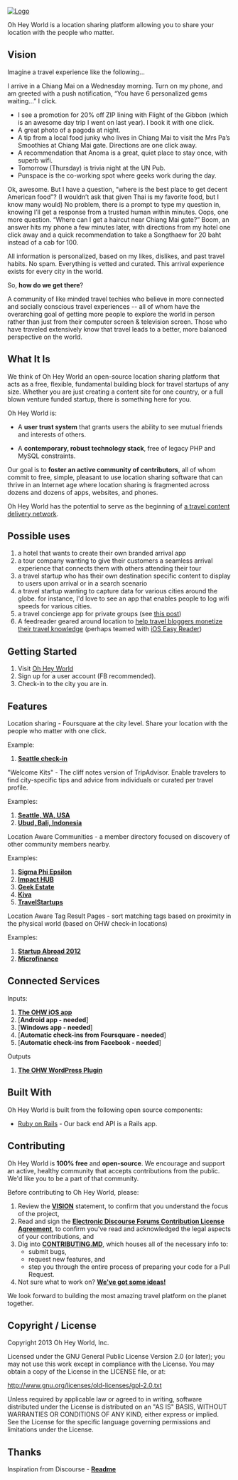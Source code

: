 <a href="http://www.ohheyworld.com/">![Logo](http://blog.ohheyworld.com/wp-content/uploads/2013/04/logo_transparent_no_shad.png)</a>

Oh Hey World is a location sharing platform allowing you to share your location with the people who matter. 

## Vision

Imagine a travel experience like the following...

I arrive in a Chiang Mai on a Wednesday morning. Turn on my phone, and am greeted with a push notification, “You have 6 personalized gems waiting…” I click.

- I see a promotion for 20% off ZIP lining with Flight of the Gibbon (which is an awesome day trip I went on last year). I book it with one click.
- A great photo of a pagoda at night.
- A tip from a local food junky who lives in Chiang Mai to visit the Mrs Pa’s Smoothies at Chiang Mai gate. Directions are one click away.
- A recommendation that Anoma is a great, quiet place to stay once, with superb wifi.
- Tomorrow (Thursday) is trivia night at the UN Pub.
- Punspace is the co-working spot where geeks work during the day.

Ok, awesome. But I have a question, “where is the best place to get decent American food”? (I wouldn’t ask that given Thai is my favorite food, but I know many would) No problem, there is a prompt to type my question in, knowing I’ll get a response from a trusted human within minutes. Oops, one more question. “Where can I get a haircut near Chiang Mai gate?” Boom, an answer hits my phone a few minutes later, with directions from my hotel one click away and a quick recommendation to take a Songthaew for 20 baht instead of a cab for 100.

All information is personalized, based on my likes, dislikes, and past travel habits. No spam. Everything is vetted and curated. This arrival experience exists for every city in the world.

So, **how do we get there**?

A community of like minded travel techies who believe in more connected and socially conscious travel experiences -- all of whom have the overarching goal of getting more people to explore the world in person rather than just from their computer screen & television screen. Those who have traveled extensively know that travel leads to a better, more balanced perspective on the world.

## What It Is

We think of Oh Hey World an open-source location sharing platform that acts as a free, flexible, fundamental building block for travel startups of any size. Whether you are just creating a content site for one country, or a full blown venture funded startup, there is something here for you.

Oh Hey World is: 

- A **user trust system** that grants users the ability to see mutual friends and interests of others.

- A **contemporary, robust technology stack**, free of legacy PHP and MySQL constraints.

Our goal is to **foster an active community of contributors**, all of whom commit to free, simple, pleasant to use location sharing software that can thrive in an Internet age where location sharing is fragmented across dozens and dozens of apps, websites, and phones.

Oh Hey World has the potential to serve as the beginning of <a href="http://www.travelstartups.co/the-starting-point-to-real-time-travel-advice-a-location-based-content-delivery-platform/">a travel content delivery network</a>.

## Possible uses

1. a hotel that wants to create their own branded arrival app
2. a tour company wanting to give their customers a seamless arrival experience that connects them with others attending their tour
3. a travel startup who has their own destination specific content to display to users upon arrival or in a search scenario
4. a travel startup wanting to capture data for various cities around the globe. for instance, I'd love to see an app that enables people to log wifi speeds for various cities.
5. a travel concierge app for private groups (see <a href="http://geekestateblog.com/absurd-idea-real-estate-franchises/">this post</a>)
6. A feedreader geared around location to <a href="http://www.tnooz.com/article/travel-bloggers-monetize-knowledge">help travel bloggers monetize their travel knowledge</a> (perhaps teamed with <a href="https://github.com/cloudspace/iOS-EasyReader">iOS Easy Reader</a>)

## Getting Started

1. Visit <a href="http://www.ohheyworld.com">Oh Hey World</a>
2. Sign up for a user account (FB recommended).
3. Check-in to the city you are in.

## Features

Location sharing - Foursquare at the city level. Share your location with the people who matter with one click.

Example:

1. [**Seattle check-in**](https://www.evernote.com/shard/s254/sh/d52e45f5-9cfd-4505-8886-bf8fd2081766/49416590d0fa42543620e6649b513e59/deep/0/Screenshot%202/3/14%2010:11%20PM.png)

"Welcome Kits" - The cliff notes version of TripAdvisor. Enable travelers to find city-specific tips and advice from individuals or curated per travel profile.

Examples:

1. [**Seattle, WA, USA**](http://www.ohheyworld.com/city_tips/seattle-washington-united-states)
2. [**Ubud, Bali, Indonesia**](http://www.ohheyworld.com/city_tips/ubud-bali-indonesia)

Location Aware Communities - a member directory focused on discovery of other community members nearby.

Examples:

1. [**Sigma Phi Epsilon**](http://www.ohheyworld.com/communities/sigma-phi-epsilon)
2. [**Impact HUB**](http://www.ohheyworld.com/communities/impact-hub)
3. [**Geek Estate**](http://www.ohheyworld.com/communities/geek-estate)
4. [**Kiva**](http://www.ohheyworld.com/communities/kiva)
5. [**TravelStartups**](http://www.ohheyworld.com/communities/travel-startups-co)

Location Aware Tag Result Pages - sort matching tags based on proximity in the physical world (based on OHW check-in locations)

Examples:

1. [**Startup Abroad 2012**](http://www.ohheyworld.com/users/tags/startup%20abroad%202012)
2. [**Microfinance**](http://www.ohheyworld.com/users/tags/microfinance) 

## Connected Services

Inputs:

1. [**The OHW iOS app**](https://github.com/oh-hey-world/ios)
2. [**Android app - needed**]
4. [**Windows app - needed**]
5. [**Automatic check-ins from Foursquare - needed**]
6. [**Automatic check-ins from Facebook - needed**]

Outputs

1. [**The OHW WordPress Plugin**](https://github.com/oh-hey-world/wordpress-plugin)

## Built With

Oh Hey World is built from the following open source components:

- [Ruby on Rails](https://github.com/rails/rails) - Our back end API is a Rails app.

## Contributing

Oh Hey World is **100% free** and **open-source**. We encourage and support an active, healthy community that
accepts contributions from the public. We'd like you to be a part of that community.

Before contributing to Oh Hey World, please:

1. Review the [**VISION**](#vision) statement, to confirm that you understand the focus of the project,
2. Read and sign the [**Electronic Discourse Forums Contribution License Agreement**](http://discourse.org/cla), to confirm you've read and acknowledged the legal aspects of your contributions, and
3. Dig into [**CONTRIBUTING.MD**](CONTRIBUTING.md), which houses all of the necessary info to:
   - submit bugs,
   - request new features, and
   - step you through the entire process of preparing your code for a Pull Request.
4. Not sure what to work on? [**We've got some ideas!**](link)

We look forward to building the most amazing travel platform on the planet together.

## Copyright / License

Copyright 2013 Oh Hey World, Inc.

Licensed under the GNU General Public License Version 2.0 (or later);
you may not use this work except in compliance with the License.
You may obtain a copy of the License in the LICENSE file, or at:

   http://www.gnu.org/licenses/old-licenses/gpl-2.0.txt

Unless required by applicable law or agreed to in writing, software
distributed under the License is distributed on an "AS IS" BASIS,
WITHOUT WARRANTIES OR CONDITIONS OF ANY KIND, either express or implied.
See the License for the specific language governing permissions and
limitations under the License.

## Thanks

Inspiration from Discourse - [**Readme**](https://github.com/discourse/discourse/blob/master/README.md)
